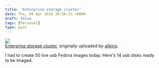 ```yaml
---
title: 'Enterprise storage cluster'
date: Thu, 08 Apr 2010 20:56:53 +0000
draft: false
tags: [Personal]
type: post
---
```


[![](http://farm3.static.flickr.com/2454/4502500023_c228c6280c.jpg)](http://www.flickr.com/photos/alikins/4502500023/ "photo sharing")  
[Enterprise storage cluster](http://www.flickr.com/photos/alikins/4502500023/), originally uploaded by [alikins](http://www.flickr.com/people/alikins/).

I had to create 50 live usb Fedora images today. Here's 14 usb disks ready to be imaged.